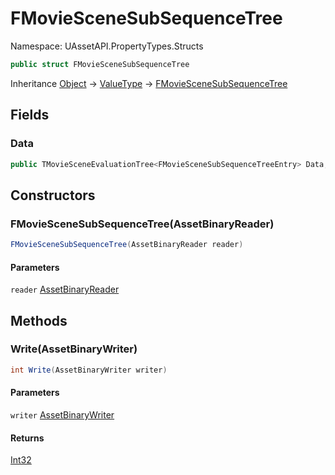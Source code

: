 # FMovieSceneSubSequenceTree

Namespace: UAssetAPI.PropertyTypes.Structs

```csharp
public struct FMovieSceneSubSequenceTree
```

Inheritance [Object](https://docs.microsoft.com/en-us/dotnet/api/system.object) → [ValueType](https://docs.microsoft.com/en-us/dotnet/api/system.valuetype) → [FMovieSceneSubSequenceTree](./uassetapi.propertytypes.structs.fmoviescenesubsequencetree.md)

## Fields

### **Data**

```csharp
public TMovieSceneEvaluationTree<FMovieSceneSubSequenceTreeEntry> Data;
```

## Constructors

### **FMovieSceneSubSequenceTree(AssetBinaryReader)**

```csharp
FMovieSceneSubSequenceTree(AssetBinaryReader reader)
```

#### Parameters

`reader` [AssetBinaryReader](./uassetapi.assetbinaryreader.md)<br>

## Methods

### **Write(AssetBinaryWriter)**

```csharp
int Write(AssetBinaryWriter writer)
```

#### Parameters

`writer` [AssetBinaryWriter](./uassetapi.assetbinarywriter.md)<br>

#### Returns

[Int32](https://docs.microsoft.com/en-us/dotnet/api/system.int32)<br>
